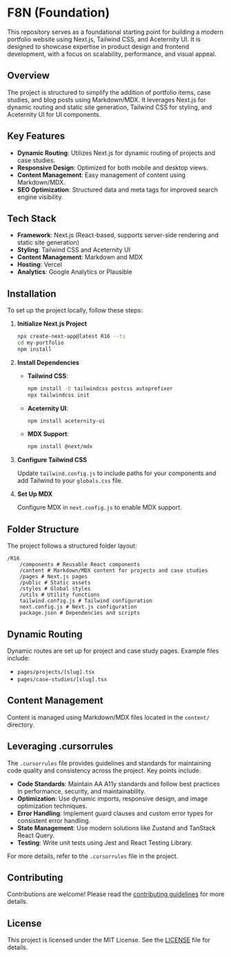 # F8N (Foundation)

This repository serves as a foundational starting point for building a modern portfolio website using Next.js, Tailwind CSS, and Aceternity UI. It is designed to showcase expertise in product design and frontend development, with a focus on scalability, performance, and visual appeal.

## Overview

The project is structured to simplify the addition of portfolio items, case studies, and blog posts using Markdown/MDX. It leverages Next.js for dynamic routing and static site generation, Tailwind CSS for styling, and Aceternity UI for UI components.

## Key Features

- **Dynamic Routing**: Utilizes Next.js for dynamic routing of projects and case studies.
- **Responsive Design**: Optimized for both mobile and desktop views.
- **Content Management**: Easy management of content using Markdown/MDX.
- **SEO Optimization**: Structured data and meta tags for improved search engine visibility.

## Tech Stack

- **Framework**: Next.js (React-based, supports server-side rendering and static site generation)
- **Styling**: Tailwind CSS and Aceternity UI
- **Content Management**: Markdown and MDX
- **Hosting**: Vercel
- **Analytics**: Google Analytics or Plausible

## Installation

To set up the project locally, follow these steps:

1. **Initialize Next.js Project**

   ```bash
   npx create-next-app@latest R16 --ts
   cd my-portfolio
   npm install
   ```

2. **Install Dependencies**

   - **Tailwind CSS**:

     ```bash
     npm install -D tailwindcss postcss autoprefixer
     npx tailwindcss init
     ```

   - **Aceternity UI**:

     ```bash
     npm install aceternity-ui
     ```

   - **MDX Support**:

     ```bash
     npm install @next/mdx
     ```

3. **Configure Tailwind CSS**

   Update `tailwind.config.js` to include paths for your components and add Tailwind to your `globals.css` file.

4. **Set Up MDX**

   Configure MDX in `next.config.js` to enable MDX support.

## Folder Structure

The project follows a structured folder layout:

```
/R16
    /components # Reusable React components
    /content # Markdown/MDX content for projects and case studies
    /pages # Next.js pages
    /public # Static assets
    /styles # Global styles
    /utils # Utility functions
    tailwind.config.js # Tailwind configuration
    next.config.js # Next.js configuration
    package.json # Dependencies and scripts
```

## Dynamic Routing

Dynamic routes are set up for project and case study pages. Example files include:

- `pages/projects/[slug].tsx`
- `pages/case-studies/[slug].tsx`

## Content Management

Content is managed using Markdown/MDX files located in the `content/` directory.

## Leveraging .cursorrules

The `.cursorrules` file provides guidelines and standards for maintaining code quality and consistency across the project. Key points include:

- **Code Standards**: Maintain AA A11y standards and follow best practices in performance, security, and maintainability.
- **Optimization**: Use dynamic imports, responsive design, and image optimization techniques.
- **Error Handling**: Implement guard clauses and custom error types for consistent error handling.
- **State Management**: Use modern solutions like Zustand and TanStack React Query.
- **Testing**: Write unit tests using Jest and React Testing Library.

For more details, refer to the `.cursorrules` file in the project.

## Contributing

Contributions are welcome! Please read the [contributing guidelines](CONTRIBUTING.md) for more details.

## License

This project is licensed under the MIT License. See the [LICENSE](LICENSE) file for details.
